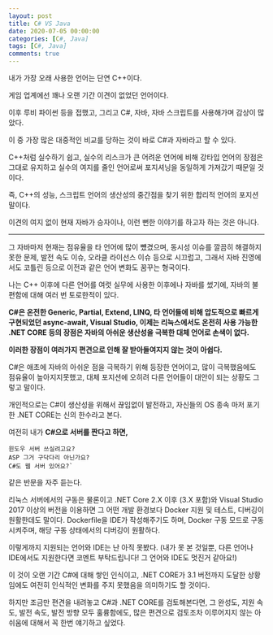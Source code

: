 ```yaml
---
layout: post
title: C# VS Java
date: 2020-07-05 00:00:00
categories: [C#, Java]
tags: [C#, Java]
comments: true
---
```


내가 가장 오래 사용한 언어는 단연 C++이다.

게임 업계에선 꽤나 오랜 기간 이견이 없었던 언어이다.

이후 루비 파이썬 등을 접했고, 그리고 C#, 자바, 자바 스크립트를 사용해가며 감상이 많았다.

이 중 가장 많은 대중적인 비교를 당하는 것이 바로 C#과 자바라고 할 수 있다.

C++처럼 실수하기 쉽고, 실수의 리스크가 큰 어려운 언어에 비해 강타입 언어의 장점은 그대로 유지하고 실수의 여지를 줄인 언어로써 포지셔닝을 동일하게 가져갔기 때문일 것이다.

즉, C++의 성능, 스크립트 언어의 생산성의 중간점을 찾기 위한 합리적 언어의 포지션 말이다.

이견의 여지 없이 현재 자바가 승자이나, 이런 뻔한 이야기를 하고자 하는 것은 아니다.

---

그 자바마저 현재는 점유율을 타 언어에 많이 뻈겼으며, 동시성 이슈를 깔끔히 해결하지 못한 문제, 발전 속도 이슈, 오라클 라이선스 이슈 등으로 시끄럽고, 그래서 자바 진영에서도 코틀린 등으로 이전과 같은 언어 변화도 꿈꾸는 형국이다.

나는 C++ 이후에 다른 언어를 여럿 실무에 사용한 이후에나 자바를 썼기에, 자바의 불편함에 대해 여러 번 토로한적이 있다.

**C#은 온전한 Generic, Partial, Extend, LINQ, 타 언어들에 비해 압도적으로 빠르게 구현되었던 async-await, Visual Studio, 이제는 리눅스에서도 온전히 사용 가능한 .NET CORE 등의 장점은 자바의 아쉬운 생산성을 극복한 대체 언어로 손색이 없다.**

**이러한 장점이 여러가지 편견으로 인해 잘 받아들여지지 않는 것이 아쉽다.**

C#은 애초에 자바의 아쉬운 점을 극복하기 위해 등장한 언어이고, 많이 극복했음에도 점유율이 높아지지못했고, 대체 포지션에 오히려 다른 언어들이 대안이 되는 상황도 그렇고 말이다.

개인적으로는 C#이 생산성을 위해서 끊임없이 발전하고, 자신들의 OS 종속 마저 포기한 .NET CORE는 신의 한수라고 본다.

여전히 내가 **C#으로 서버를 짠다고 하면,** 

    윈도우 서버 쓰실려고요?
    ASP 그거 구닥다리 아닌가요?
    C#도 웹 서버 있어요?` 

같은 반문을 자주 듣는다.

리눅스 서버에서의 구동은 물론이고 .NET Core 2.X 이후 (3.X 포함)와 Visual Studio 2017 이상의 버전을 이용하면 그 어떤 개발 환경보다 Docker 지원 및 테스트, 디버깅이 원활한데도 말이다. Dockerfile을 IDE가 작성해주기도 하며, Docker 구동 모드로 구동 시켜주며, 해당 구동 상태에서의 디버깅이 원활하다.

이렇게까지 지원되는 언어와 IDE는 난 아직 못봤다. (내가 못 본 것일뿐, 다른 언어나 IDE에서도 지원한다면 코멘트 부탁드립니다! 그 언어와 IDE도 멋진거 같아요!)

이 것이 오랜 기간 C#에 대해 쌓인 인식이고, .NET CORE가 3.1 버전까지 도달한 상황임에도 여전히 인식적인 변화를 주지 못했음을 의미하기도 할 것이다.

하지만 조금만 편견을 내려놓고 C#과 .NET CORE를 검토해본다면, 그 완성도, 지원 속도, 발전 속도, 발전 방향 모두 훌륭함에도, 많은 편견으로 검토조차 이루어지지 않는 아쉬움에 대해서 꼭 한번 얘기하고 싶었다.